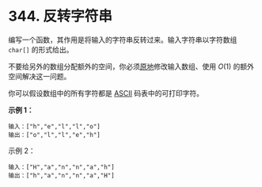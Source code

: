 # 344. 反转字符串

编写一个函数，其作用是将输入的字符串反转过来。输入字符串以字符数组 `char[]` 的形式给出。

不要给另外的数组分配额外的空间，你必须[原地](https://baike.baidu.com/item/%E5%8E%9F%E5%9C%B0%E7%AE%97%E6%B3%95)修改输入数组、使用 $O(1)$ 的额外空间解决这一问题。

你可以假设数组中的所有字符都是 [ASCII](https://baike.baidu.com/item/ASCII) 码表中的可打印字符。

**示例 1：**

```()
输入：["h","e","l","l","o"]
输出：["o","l","l","e","h"]
```

示例 2：

```()
输入：["H","a","n","n","a","h"]
输出：["h","a","n","n","a","H"]
```

